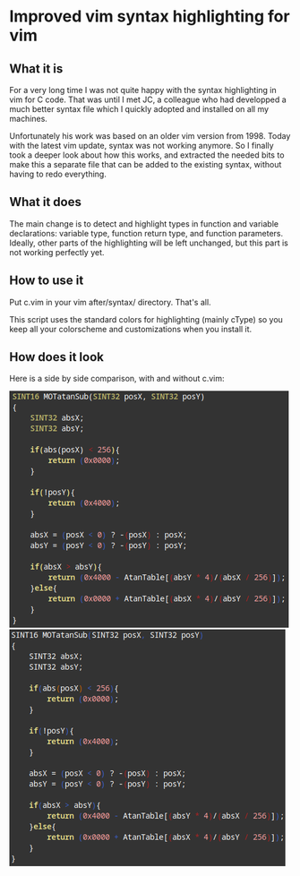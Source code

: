 Improved vim syntax highlighting for vim
========================================

What it is
----------

For a very long time I was not quite happy with the syntax highlighting in vim
for C code. That was until I met JC, a colleague who had developped a much
better syntax file which I quickly adopted and installed on all my machines.

Unfortunately his work was based on an older vim version from 1998.
Today with the latest vim update, syntax was not working anymore. So I finally
took a deeper look about how this works, and extracted the needed bits to make
this a separate file that can be added to the existing syntax, without having
to redo everything.

What it does
------------

The main change is to detect and highlight types in function and variable
declarations: variable type, function return type, and function parameters.
Ideally, other parts of the highlighting will be left unchanged, but this
part is not working perfectly yet.

How to use it
-------------

Put c.vim in your vim after/syntax/ directory. That's all.

This script uses the standard colors for highlighting (mainly cType) so you
keep all your colorscheme and customizations when you install it.

How does it look
----------------

Here is a side by side comparison, with and without c.vim:

![](enabled.png) ![](disabled.png)
